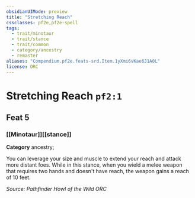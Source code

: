 ```yaml
---
obsidianUIMode: preview
title: "Stretching Reach"
cssclasses: pf2e,pf2e-spell
tags:
  - trait/minotaur
  - trait/stance
  - trait/common
  - category/ancestry
  - remaster
aliases: "Compendium.pf2e.feats-srd.Item.1yXmi6vKae6J1A0L"
license: ORC
---
```

# Stretching Reach `pf2:1`
## Feat 5
### [[Minotaur]][[stance]]

**Category** ancestry; 




You can leverage your size and muscle to extend your reach and attack more distant foes. While in this stance, when you wield a melee weapon that requires two hands and doesn't have reach, the weapon gains a reach of 10 feet.

*Source: Pathfinder Howl of the Wild*
*ORC*